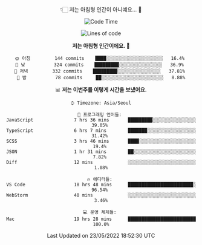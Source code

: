 <div align='center'>
 
👇🏻 저는 아침형 인간이 아니예요... 🙊
 
<!--START_SECTION:waka-->
![Code Time](http://img.shields.io/badge/Code%20Time-1%2C488%20hrs%2012%20mins-blue)

![Lines of code](https://img.shields.io/badge/%EC%A0%80%EB%8A%94%20%EC%97%AC%ED%83%9C%EA%B9%8C%EC%A7%80%20-213%20Thousand%20%EC%A4%84%EC%9D%98%20%EC%BD%94%EB%93%9C%EB%A5%BC%20%EC%9E%91%EC%84%B1%ED%96%88%EC%96%B4%EC%9A%94.-blue)

**저는 아침형 인간이에요. 🐤** 

```text
🌞 아침         144 commits    ████░░░░░░░░░░░░░░░░░░░░░   16.4% 
🌆 낮　         324 commits    █████████░░░░░░░░░░░░░░░░   36.9% 
🌃 저녁         332 commits    █████████░░░░░░░░░░░░░░░░   37.81% 
🌙 밤　         78 commits     ██░░░░░░░░░░░░░░░░░░░░░░░   8.88%

```


📊 **저는 이번주를 이렇게 시간을 보냈어요.** 

```text
⌚︎ Timezone: Asia/Seoul

💬 프로그래밍 언어들: 
JavaScript               7 hrs 36 mins       █████████░░░░░░░░░░░░░░░░   39.05% 
TypeScript               6 hrs 7 mins        ███████░░░░░░░░░░░░░░░░░░   31.42% 
SCSS                     3 hrs 46 mins       ████░░░░░░░░░░░░░░░░░░░░░   19.4% 
JSON                     1 hr 31 mins        ██░░░░░░░░░░░░░░░░░░░░░░░   7.82% 
Diff                     12 mins             ░░░░░░░░░░░░░░░░░░░░░░░░░   1.08%

🔥 에디터들: 
VS Code                  18 hrs 48 mins      ████████████████████████░   96.54% 
WebStorm                 40 mins             ░░░░░░░░░░░░░░░░░░░░░░░░░   3.46%

💻 운영 체제들: 
Mac                      19 hrs 28 mins      █████████████████████████   100.0%

```


 Last Updated on 23/05/2022 18:52:30 UTC
<!--END_SECTION:waka-->
 </div>
<!---
Emewjin/Emewjin is a ✨ special ✨ repository because its `README.md` (this file) appears on your GitHub profile.
You can click the Preview link to take a look at your changes.
--->
